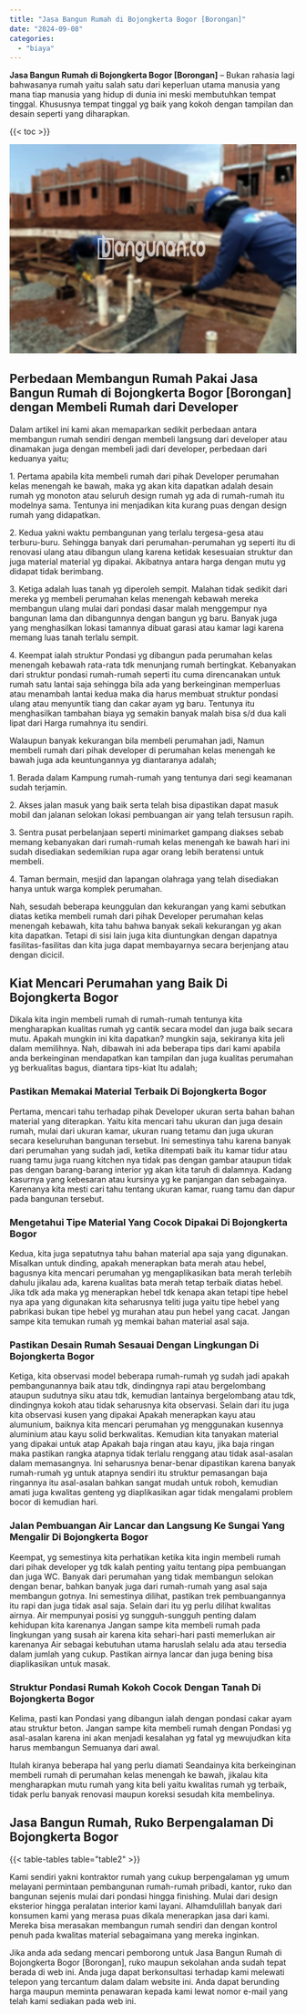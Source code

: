 ```yaml
---
title: "Jasa Bangun Rumah di Bojongkerta Bogor [Borongan]"
date: "2024-09-08"
categories: 
  - "biaya"
---
```


**Jasa Bangun Rumah di Bojongkerta Bogor \[Borongan\]** – Bukan rahasia lagi bahwasanya rumah yaitu salah satu dari keperluan utama manusia yang mana tiap manusia yang hidup di dunia ini meski membutuhkan tempat tinggal. Khususnya tempat tinggal yg baik yang kokoh dengan tampilan dan desain seperti yang diharapkan.

{{< toc >}}

![Jasa Bangun Rumah di Bojongkerta Bogor [Borongan]](/images/borong-bangunan-18.png)

## Perbedaan Membangun Rumah Pakai Jasa Bangun Rumah di Bojongkerta Bogor \[Borongan\] dengan Membeli Rumah dari Developer

Dalam artikel ini kami akan memaparkan sedikit perbedaan antara membangun rumah sendiri dengan membeli langsung dari developer atau dinamakan juga dengan membeli jadi dari developer, perbedaan dari keduanya yaitu;

1\. Pertama apabila kita membeli rumah dari pihak Developer perumahan kelas menengah ke bawah, maka yg akan kita dapatkan adalah desain rumah yg monoton atau seluruh design rumah yg ada di rumah-rumah itu modelnya sama. Tentunya ini menjadikan kita kurang puas dengan design rumah yang didapatkan.

2\. Kedua yakni waktu pembangunan yang terlalu tergesa-gesa atau terburu-buru. Sehingga banyak dari perumahan-perumahan yg seperti itu di renovasi ulang atau dibangun ulang karena ketidak kesesuaian struktur dan juga material material yg dipakai. Akibatnya antara harga dengan mutu yg didapat tidak berimbang.

3\. Ketiga adalah luas tanah yg diperoleh sempit. Malahan tidak sedikit dari mereka yg membeli perumahan kelas menengah kebawah mereka membangun ulang mulai dari pondasi dasar malah menggempur nya bangunan lama dan dibangunnya dengan bangun yg baru. Banyak juga yang menghasilkan lokasi tamannya dibuat garasi atau kamar lagi karena memang luas tanah terlalu sempit.

4\. Keempat ialah struktur Pondasi yg dibangun pada perumahan kelas menengah kebawah rata-rata tdk menunjang rumah bertingkat. Kebanyakan dari struktur pondasi rumah-rumah seperti itu cuma direncanakan untuk rumah satu lantai saja sehingga bila ada yang berkeinginan memperluas atau menambah lantai kedua maka dia harus membuat struktur pondasi ulang atau menyuntik tiang dan cakar ayam yg baru. Tentunya itu menghasilkan tambahan biaya yg semakin banyak malah bisa s/d dua kali lipat dari Harga rumahnya itu sendiri.

Walaupun banyak kekurangan bila membeli perumahan jadi, Namun membeli rumah dari pihak developer di perumahan kelas menengah ke bawah juga ada keuntungannya yg diantaranya adalah;

1\. Berada dalam Kampung rumah-rumah yang tentunya dari segi keamanan sudah terjamin.

2\. Akses jalan masuk yang baik serta telah bisa dipastikan dapat masuk mobil dan jalanan selokan lokasi pembuangan air yang telah tersusun rapih.

3\. Sentra pusat perbelanjaan seperti minimarket gampang diakses sebab memang kebanyakan dari rumah-rumah kelas menengah ke bawah hari ini sudah disediakan sedemikian rupa agar orang lebih beratensi untuk membeli.

4\. Taman bermain, mesjid dan lapangan olahraga yang telah disediakan hanya untuk warga komplek perumahan.

Nah, sesudah beberapa keunggulan dan kekurangan yang kami sebutkan diatas ketika membeli rumah dari pihak Developer perumahan kelas menengah kebawah, kita tahu bahwa banyak sekali kekurangan yg akan kita dapatkan. Tetapi di sisi lain juga kita diuntungkan dengan dapatnya fasilitas-fasilitas dan kita juga dapat membayarnya secara berjenjang atau dengan dicicil.

## Kiat Mencari Perumahan yang Baik Di Bojongkerta Bogor

Dikala kita ingin membeli rumah di rumah-rumah tentunya kita mengharapkan kualitas rumah yg cantik secara model dan juga baik secara mutu. Apakah mungkin ini kita dapatkan? mungkin saja, sekiranya kita jeli dalam memilihnya. Nah, dibawah ini ada beberapa tips dari kami apabila anda berkeinginan mendapatkan kan tampilan dan juga kualitas perumahan yg berkualitas bagus, diantara tips-kiat Itu adalah;

### Pastikan Memakai Material Terbaik Di Bojongkerta Bogor

Pertama, mencari tahu terhadap pihak Developer ukuran serta bahan bahan material yang diterapkan. Yaitu kita mencari tahu ukuran dan juga desain rumah, mulai dari ukuran kamar, ukuran ruang tetamu dan juga ukuran secara keseluruhan bangunan tersebut. Ini semestinya tahu karena banyak dari perumahan yang sudah jadi, ketika ditempati baik itu kamar tidur atau ruang tamu juga ruang kitchen nya tidak pas dengan gambar ataupun tidak pas dengan barang-barang interior yg akan kita taruh di dalamnya. Kadang kasurnya yang kebesaran atau kursinya yg ke panjangan dan sebagainya. Karenanya kita mesti cari tahu tentang ukuran kamar, ruang tamu dan dapur pada bangunan tersebut.

### Mengetahui Tipe Material Yang Cocok Dipakai Di Bojongkerta Bogor

Kedua, kita juga sepatutnya tahu bahan material apa saja yang digunakan. Misalkan untuk dinding, apakah menerapkan bata merah atau hebel, bagusnya kita mencari perumahan yg mengaplikasikan bata merah terlebih dahulu jikalau ada, karena kualitas bata merah tetap terbaik diatas hebel. Jika tdk ada maka yg menerapkan hebel tdk kenapa akan tetapi tipe hebel nya apa yang digunakan kita seharusnya teliti juga yaitu tipe hebel yang pabrikasi bukan tipe hebel yg murahan atau pun hebel yang cacat. Jangan sampe kita temukan rumah yg memkai bahan material asal saja.

### Pastikan Desain Rumah Sesauai Dengan Lingkungan Di Bojongkerta Bogor

Ketiga, kita observasi model beberapa rumah-rumah yg sudah jadi apakah pembangunannya baik atau tdk, dindingnya rapi atau bergelombang ataupun sudutnya siku atau tdk, kemudian lantainya bergelombang atau tdk, dindingnya kokoh atau tidak seharusnya kita observasi. Selain dari itu juga kita observasi kusen yang dipakai Apakah menerapkan kayu atau alumunium, baiknya kita mencari perumahan yg menggunakan kusennya aluminium atau kayu solid berkwalitas. Kemudian kita tanyakan material yang dipakai untuk atap Apakah baja ringan atau kayu, jika baja ringan maka pastikan rangka atapnya tidak terlalu renggang atau tidak asal-asalan dalam memasangnya. Ini seharusnya benar-benar dipastikan karena banyak rumah-rumah yg untuk atapnya sendiri itu struktur pemasangan baja ringannya itu asal-asalan bahkan sangat mudah untuk roboh, kemudian amati juga kwalitas genteng yg diaplikasikan agar tidak mengalami problem bocor di kemudian hari.

### Jalan Pembuangan Air Lancar dan Langsung Ke Sungai Yang Mengalir Di Bojongkerta Bogor

Keempat, yg semestinya kita perhatikan ketika kita ingin membeli rumah dari pihak developer yg tdk kalah penting yaitu tentang pipa pembuangan dan juga WC. Banyak dari perumahan yang tidak membangun selokan dengan benar, bahkan banyak juga dari rumah-rumah yang asal saja membangun gotnya. Ini semestinya dilihat, pastikan trek pembuangannya itu rapi dan juga tidak asal saja. Selain dari itu yg perlu dilihat kwalitas airnya. Air mempunyai posisi yg sungguh-sungguh penting dalam kehidupan kita karenanya Jangan sampe kita membeli rumah pada lingkungan yang susah air karena kita sehari-hari pasti memerlukan air karenanya Air sebagai kebutuhan utama haruslah selalu ada atau tersedia dalam jumlah yang cukup. Pastikan airnya lancar dan juga bening bisa diaplikasikan untuk masak.

### Struktur Pondasi Rumah Kokoh Cocok Dengan Tanah Di Bojongkerta Bogor

Kelima, pasti kan Pondasi yang dibangun ialah dengan pondasi cakar ayam atau struktur beton. Jangan sampe kita membeli rumah dengan Pondasi yg asal-asalan karena ini akan menjadi kesalahan yg fatal yg mewujudkan kita harus membangun Semuanya dari awal.

Itulah kiranya beberapa hal yang perlu diamati Seandainya kita berkeinginan membeli rumah di perumahan kelas menengah ke bawah, jikalau kita mengharapkan mutu rumah yang kita beli yaitu kwalitas rumah yg terbaik, tidak perlu banyak renovasi maupun koreksi sesudah kita membelinya.

## Jasa Bangun Rumah, Ruko Berpengalaman Di Bojongkerta Bogor

{{< table-tables table="table2" >}}

Kami sendiri yakni kontraktor rumah yang cukup berpengalaman yg umum melayani permintaan pembangunan rumah-rumah pribadi, kantor, ruko dan bangunan sejenis mulai dari pondasi hingga finishing. Mulai dari design eksterior hingga peralatan interior kami layani. Alhamdulillah banyak dari konsumen kami yang merasa puas dikala menerapkan jasa dari kami. Mereka bisa merasakan membangun rumah sendiri dan dengan kontrol penuh pada kwalitas material sebagaimana yang mereka inginkan.

Jika anda ada sedang mencari pemborong untuk Jasa Bangun Rumah di Bojongkerta Bogor \[Borongan\], ruko maupun sekolahan anda sudah tepat berada di web ini. Anda juga dapat berkonsultasi terhadap kami melewati telepon yang tercantum dalam dalam website ini. Anda dapat berunding harga maupun meminta penawaran kepada kami lewat nomor e-mail yang telah kami sediakan pada web ini.
